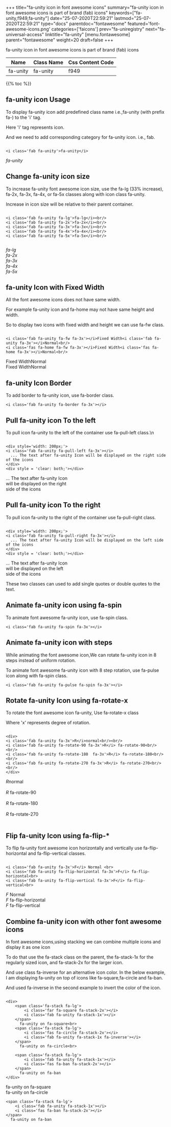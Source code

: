 +++
title="fa-unity icon in font awesome icons"
summary="fa-unity icon in font awesome icons is part of brand (fab) icons"
keywords=["fa-unity,f949,fa-unity"]
date="25-07-2020T22:59:21"
lastmod="25-07-2020T22:59:21"
type="docs"
parentdoc="fontawesome"
featured='font-awesome-icons.png'
categories=['faicons']
prev="fa-uniregistry"
next="fa-universal-access"
linktitle="fa-unity"
[menu.fontawesome]
parent="fontawesome"
weight=20
draft=false
+++


fa-unity icon in font awesome icons is part of brand (fab) icons

<div class='table-responsive'><table class='table'><thead><tr><th>Name</th><th>Class Name</th><th>Css Content Code</th></tr></thead><tbody><tr><td>fa-unity</td><td>fa-unity</td><td>f949</td></tr></tbody></table></div>


{{% toc %}}


## fa-unity icon Usage

To display fa-unity icon add predefined class name i.e.,fa-unity (with prefix fa-) to the 'i' tag.

Here 'i' tag represents icon.

And we need to add corresponding category for fa-unity icon. i.e., fab.


```

<i class='fab fa-unity'>fa-unity</i>
```

<i class='fab fa-unity'>fa-unity</i>




## Change fa-unity icon size
To increase fa-unity font awesome icon size, use the fa-lg (33% increase), fa-2x, fa-3x, fa-4x, or fa-5x classes along with icon class fa-unity.

Increase in icon size will be relative to their parent container. 

```

<i class='fab fa-unity fa-lg'>fa-lg</i><br/>
<i class='fab fa-unity fa-2x'>fa-2x</i><br/>
<i class='fab fa-unity fa-3x'>fa-3x</i><br/>
<i class='fab fa-unity fa-4x'>fa-4x</i><br/>
<i class='fab fa-unity fa-5x'>fa-5x</i><br/>
            
```

<i class='fab fa-unity fa-lg'>fa-lg</i><br/>
<i class='fab fa-unity fa-2x'>fa-2x</i><br/>
<i class='fab fa-unity fa-3x'>fa-3x</i><br/>
<i class='fab fa-unity fa-4x'>fa-4x</i><br/>
<i class='fab fa-unity fa-5x'>fa-5x</i><br/>
            



## fa-unity Icon with Fixed Width 

All the font awesome icons does not have same width.

For example fa-unity icon and fa-home may not have same height and width.

So to display two icons with fixed width and height we can use fa-fw class.


```

<i class='fab fa-unity fa-fw fa-3x'></i>Fixed Width<i class='fab fa-unity fa-3x'></i>Normal<br/>
<i class='fas fa-home fa-fw fa-3x'></i>Fixed Width<i class='fas fa-home fa-3x'></i>Normal<br/>
```

<i class='fab fa-unity fa-fw fa-3x'></i>Fixed Width<i class='fab fa-unity fa-3x'></i>Normal<br/>
<i class='fas fa-home fa-fw fa-3x'></i>Fixed Width<i class='fas fa-home fa-3x'></i>Normal<br/>



## fa-unity Icon Border 

To add border to fa-unity icon, use fa-border class.


```
<i class='fab fa-unity fa-border fa-3x'></i>

```
<i class='fab fa-unity fa-border fa-3x'></i>





## Pull fa-unity icon To the left

To pull icon fa-unity to the left of the container use fa-pull-left class.\n

```

<div style='width: 200px;'>
<i class='fab fa-unity fa-pull-left fa-3x'></i>
  ... The text after fa-unity Icon will be displayed on the right side of the icons
</div>
<div style = 'clear: both;'></div>
```

<div style='width: 200px;'>
<i class='fab fa-unity fa-pull-left fa-3x'></i>
  ... The text after fa-unity Icon will be displayed on the right side of the icons
</div>
<div style = 'clear: both;'></div>




## Pull fa-unity icon To the right
To pull icon fa-unity to the right of the container use fa-pull-right class.

```

<div style='width: 200px;'>
<i class='fab fa-unity fa-pull-right fa-3x'></i>
  ... The text after fa-unity Icon will be displayed on the left side of the icons
</div>
<div style = 'clear: both;'></div>
```

<div style='width: 200px;'>
<i class='fab fa-unity fa-pull-right fa-3x'></i>
  ... The text after fa-unity Icon will be displayed on the left side of the icons
</div>
<div style = 'clear: both;'></div>

These two classes can used to add single quotes or double quotes to the text.


## Animate fa-unity icon using fa-spin
To animate font awesome fa-unity icon, use fa-spin class.

```
<i class='fab fa-unity fa-spin fa-3x'></i>
```
<i class='fab fa-unity fa-spin fa-3x'></i>




## Animate fa-unity icon with steps
While animating the font awesome icon,We can rotate fa-unity icon in 8 steps instead of uniform rotation.

To animate font awesome fa-unity icon with 8 step rotation, use fa-pulse icon along with fa-spin class.


```
<i class='fab fa-unity fa-pulse fa-spin fa-3x'></i>

```
<i class='fab fa-unity fa-pulse fa-spin fa-3x'></i>





## Rotate fa-unity Icon using fa-rotate-x
To rotate the font awesome icon fa-unity, Use fa-rotate-x class

Where 'x' represents degree of rotation.


```

<div>
<i class='fab fa-unity fa-3x'>R</i>normal<br/><br/>
<i class='fab fa-unity fa-rotate-90 fa-3x'>R</i> fa-rotate-90<br/><br/> 
<i class='fab fa-unity fa-rotate-180  fa-3x'>R</i> fa-rotate-180<br/><br/> 
<i class='fab fa-unity fa-rotate-270 fa-3x'>R</i> fa-rotate-270<br/><br/>
</div>
```

<div>
<i class='fab fa-unity fa-3x'>R</i>normal<br/><br/>
<i class='fab fa-unity fa-rotate-90 fa-3x'>R</i> fa-rotate-90<br/><br/> 
<i class='fab fa-unity fa-rotate-180  fa-3x'>R</i> fa-rotate-180<br/><br/> 
<i class='fab fa-unity fa-rotate-270 fa-3x'>R</i> fa-rotate-270<br/><br/>
</div>




## Flip fa-unity Icon using fa-flip-*
To flip fa-unity font awesome icon horizontally and vertically use fa-flip-horizontal and fa-flip-vertical classes. 

```

<i class='fab fa-unity fa-3x'>F</i> Normal <br>
<i class='fab fa-unity fa-flip-horizontal fa-3x'>F</i> fa-flip-horizontal<br>
<i class='fab fa-unity fa-flip-vertical fa-3x'>F</i> fa-flip-vertical<br>
```

<i class='fab fa-unity fa-3x'>F</i> Normal <br>
<i class='fab fa-unity fa-flip-horizontal fa-3x'>F</i> fa-flip-horizontal<br>
<i class='fab fa-unity fa-flip-vertical fa-3x'>F</i> fa-flip-vertical<br>




## Combine fa-unity icon with other font awesome icons
In font awesome icons,using stacking we can combine multiple icons and display it as one icon 

To do that use the fa-stack class on the parent, the fa-stack-1x for the regularly sized icon, and fa-stack-2x for the larger icon.

And use class fa-inverse for an alternative icon color. 
In the below example, I am displaying fa-unity on top of icons like fa-square,fa-circle and fa-ban.

And used fa-inverse in the second example to invert the color of the icon.

```

<div>
    <span class='fa-stack fa-lg'>
        <i class='far fa-square fa-stack-2x'></i>
        <i class='fab fa-unity fa-stack-1x'></i>
    </span>
      fa-unity on fa-square<br>
    <span class='fa-stack fa-lg'>
        <i class='fas fa-circle fa-stack-2x'></i>
        <i class='fab fa-unity fa-stack-1x fa-inverse'></i>
    </span>
      fa-unity on fa-circle<br>

    <span class='fa-stack fa-lg'>
        <i class='fab fa-unity fa-stack-1x'></i>
        <i class='fas fa-ban fa-stack-2x'></i>
    </span>
      fa-unity on fa-ban
</div>
```

<div>
    <span class='fa-stack fa-lg'>
        <i class='far fa-square fa-stack-2x'></i>
        <i class='fab fa-unity fa-stack-1x'></i>
    </span>
      fa-unity on fa-square<br>
    <span class='fa-stack fa-lg'>
        <i class='fas fa-circle fa-stack-2x'></i>
        <i class='fab fa-unity fa-stack-1x fa-inverse'></i>
    </span>
      fa-unity on fa-circle<br>

    <span class='fa-stack fa-lg'>
        <i class='fab fa-unity fa-stack-1x'></i>
        <i class='fas fa-ban fa-stack-2x'></i>
    </span>
      fa-unity on fa-ban
</div>






